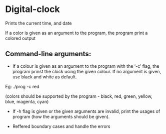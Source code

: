 # Digital-clock
Prints the current time, and date

If a color is given as an argument to the program, the program print a colored output

## Command-line arguments:

- If a colour is given as an argument to the program with the ‘-c’ flag, the program prinst the clock using the given colour. 
If no argument is given, use black and white as default.

Eg: ./prog -c red

(colors should be supported by the program - black, red, green, yellow, blue, magenta, cyan)

- If -h flag is given or the given arguments are invalid, print the usages of program (how the arguments should be given). 

- Reffered boundary cases and handle the errors 
